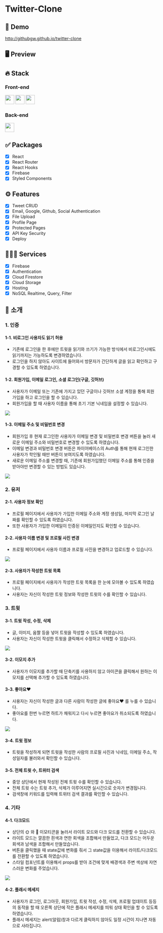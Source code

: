 # Twitter-Clone

## 🔗 Demo
http://githubgw.github.io/twitter-clone

## 🖥 Preview

## 🔥 Stack

### Front-end

<img height="30" src="https://img.shields.io/badge/React-black?style=for-the-badge&logo=React&logoColor=#61DAFB"/> <img height="30" src="https://img.shields.io/badge/Javascript-black?style=for-the-badge&logo=Javascript&logoColor=F7DF1E"/>
<img height="30" src="https://img.shields.io/badge/Styled components-black?style=for-the-badge&logo=styled-components&logoColor=DB7093"/>

### Back-end

<img height="30" src="https://img.shields.io/badge/Firebase-black?style=for-the-badge&logo=Firebase&logoColor=FFCA28"/>

## ✅ Packages

- [x] React
- [x] React Router
- [x] React Hooks
- [x] Firebase
- [x] Styled Components

## ⚙ Features

- [x] Tweet CRUD
- [x] Email, Google, Github, Social Authentication
- [x] File Upload
- [x] Profile Page
- [x] Protected Pages
- [x] API Key Security
- [x] Deploy

## 🧑🏻‍💻 Services 

- [x] Firebase
- [x] Authentication
- [x] Cloud Firestore
- [x] Cloud Storage
- [x] Hosting
- [x] NoSQL Realtime, Query, Filter

## 📌 소개

### 1. 인증

#### 1-1. 비로그인 사용자도 읽기 허용
- 기존에 로그인을 한 후에만 트윗을 읽기와 쓰기가 가능한 방식에서 비로그인시에도 읽기까지는 가능하도록 변경하였습니다.
- 로그인을 하지 않아도 사이트에 들어와서 방문자가 간단하게 글을 읽고 확인하고 구경할 수 있도록 하였습니다.

#### 1-2. 회원가입, 이메일 로그인, 소셜 로그인(구글, 깃허브)
- 사용자가 이메일 또는 기존에 가지고 있던 구글이나 깃허브 소셜 계정을 통해 회원가입을 하고 로그인을 할 수 있습니다.
- 회원가입을 할 때 사용자 이름을 통해 초기 기본 닉네임을 설정할 수 있습니다.
<img src="preview/login.gif" />

#### 1-3. 이메일 주소 및 비밀번호 변경
- 회원가입 후 현재 로그인한 사용자가 이메일 변경 및 비밀번호 변경 버튼을 눌러 새로운 이메일 주소와 비밀번호로 변경할 수 있도록 하였습니다.
- 이메일 변경과 비밀번호 변경 버튼은 파이어베이스의 Auth를 통해 현재 로그인한 사용자가 학인될 때만 버튼이 보여지도록 하였습니다.
- 새로운 이메일 주소를 변경할 때, 기존에 회원가입했던 이메일 주소를 통해 인증을 받아야만 변경할 수 있는 방법도 있습니다.
<img src="preview/email,pw.gif" />

### 2. 유저

#### 2-1. 사용자 정보 확인
- 프로필 페이지에서 사용자가 가입한 이메일 주소와 계정 생성일, 마지막 로그인 날짜를 확인할 수 있도록 하였습니다.
- 또한 사용자가 가입한 이메일이 인증된 이메일인지도 확인할 수 있습니다.

#### 2-2. 사용자 이름 변경 및 프로필 사진 변경
- 프로필 페이지에서 사용자 이름과 프로필 사진을 변경하고 업로드할 수 있습니다.
<img src="preview/profile.gif" />

#### 2-3. 사용자가 작성한 트윗 목록
- 프로필 페이지에서 사용자가 작성한 트윗 목록을 한 눈에 모아볼 수 있도록 하였습니다.
- 사용자는 자신이 작성한 트윗 정보와 작성한 트윗의 수를 확인할 수 있습니다.

### 3. 트윗

#### 3-1. 트윗 작성, 수정, 삭제
- 글, 이미지, 움짤 등을 넣어 트윗을 작성할 수 있도록 하였습니다.
- 사용자는 자신이 작성한 트윗을 클릭해서 수정하고 삭제할 수 있습니다.
<img src="preview/tweet.gif" />

#### 3-2. 이모지 추가
- 사용자가 이모지를 추가할 때 단축키를 사용하지 않고 아이콘을 클릭해서 원하는 이모지를 선택해 추가할 수 있도록 하였습니다.

#### 3-3. 좋아요❤️
- 사용자는 자신이 작성한 글과 다른 사람이 작성한 글에 좋아요❤️ 를 누를 수 있습니다.
- 좋아요를 한번 누르면 하트가 채워지고 다시 누르면 좋아요가 취소되도록 하였습니다.
<img src="preview/like.gif" />

#### 3-4. 트윗 정보
- 트윗을 작성하게 되면 트윗을 작성한 사람의 프로필 사진과 닉네임, 이메일 주소, 작성일자를 불러와서 확인할 수 있습니다.

#### 3-5. 전체 트윗 수, 트위터 검색
- 중앙 상단에서 현재 작성된 전체 트윗 수를 확인할 수 있습니다.
- 전체 트윗 수는 트윗 추가, 삭제가 이루어지면 실시간으로 숫자가 변경됩니다.
- 검색창에 키워드를 입력해 트위터 검색 결과를 확인할 수 있습니다.

### 4. 기타

#### 4-1. 다크모드
- 상단의 🌞 와 🌙 이모티콘을 눌러서 라이트 모드와 다크 모드를 전환할 수 있습니다.
- 라이트 모드는 깔끔한 흰색과 연한 회색을 조합해서 만들었고, 다크 모드는 어두운 회색과 남색을 조합해서 만들었습니다.
- 버튼을 클릭했을 때 state값에 변화를 줘서 그 state값을 이용해서 라이트/다크모드를 전환할 수 있도록 하였습니다.
- 스타일 컴포넌트를 이용해서 props를 받아 조건에 맞게 배경색과 주변 색상에 자연스러운 변화를 주었습니다.
<img src="preview/dark.gif" />    

#### 4-2. 플래시 메세지
- 사용자가 로그인, 로그아웃, 회원가입, 트윗 작성, 수정, 삭제, 프로필 업데이트 등등의 동작을 할 때 오른쪽 상단에 작은 플래시 메세지를 띄워 상태 확인을 할 수 있도록 하였습니다.
- 플래시 메세지는 alert(알림)창과 다르게 클릭하지 않아도 일정 시간이 지나면 자동으로 사라집니다.
